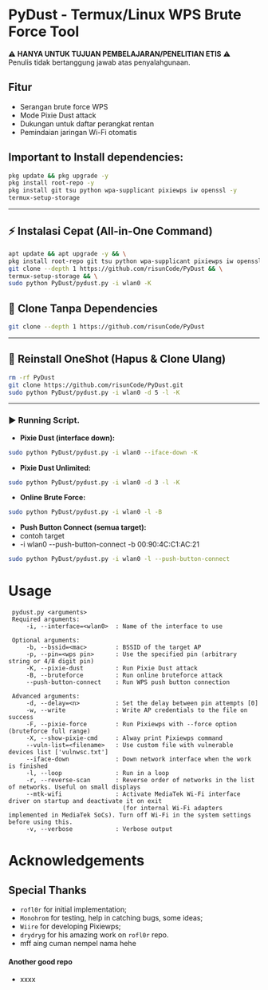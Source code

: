 # PyDust - Termux/Linux WPS Brute Force Tool
⚠️ **HANYA UNTUK TUJUAN PEMBELAJARAN/PENELITIAN ETIS** ⚠️  
Penulis tidak bertanggung jawab atas penyalahgunaan.

## Fitur
- Serangan brute force WPS
- Mode Pixie Dust attack
- Dukungan untuk daftar perangkat rentan
- Pemindaian jaringan Wi-Fi otomatis


## Important to **Install dependencies:**

```bash
pkg update && pkg upgrade -y
pkg install root-repo -y
pkg install git tsu python wpa-supplicant pixiewps iw openssl -y
termux-setup-storage
```

---

## ⚡ Instalasi Cepat (All-in-One Command)

```bash
apt update && apt upgrade -y && \
pkg install root-repo git tsu python wpa-supplicant pixiewps iw openssl -y && \
git clone --depth 1 https://github.com/risunCode/PyDust && \
termux-setup-storage && \
sudo python PyDust/pydust.py -i wlan0 -K
```

## 📁 Clone Tanpa Dependencies
```bash
git clone --depth 1 https://github.com/risunCode/PyDust
```

---
## 🔄 Reinstall OneShot (Hapus & Clone Ulang)
```bash
rm -rf PyDust
git clone https://github.com/risunCode/PyDust.git
sudo python PyDust/pydust.py -i wlan0 -d 5 -l -K
```

---

### ▶️ Running Script.

- **Pixie Dust (interface down):**
```bash
sudo python PyDust/pydust.py -i wlan0 --iface-down -K
```

- **Pixie Dust Unlimited:**
```bash
sudo python PyDust/pydust.py -i wlan0 -d 3 -l -K
```

- **Online Brute Force:**
```bash
sudo python PyDust/pydust.py -i wlan0 -l -B
```

- **Push Button Connect (semua target):**
- contoh target
- -i wlan0 --push-button-connect -b 00:90:4C:C1:AC:21
```bash
sudo python PyDust/pydust.py -i wlan0 -l --push-button-connect
```

 # Usage
```
 pydust.py <arguments>
 Required arguments:
     -i, --interface=<wlan0>  : Name of the interface to use

 Optional arguments:
     -b, --bssid=<mac>        : BSSID of the target AP
     -p, --pin=<wps pin>      : Use the specified pin (arbitrary string or 4/8 digit pin)
     -K, --pixie-dust         : Run Pixie Dust attack
     -B, --bruteforce         : Run online bruteforce attack
     --push-button-connect    : Run WPS push button connection

 Advanced arguments:
     -d, --delay=<n>          : Set the delay between pin attempts [0]
     -w, --write              : Write AP credentials to the file on success
     -F, --pixie-force        : Run Pixiewps with --force option (bruteforce full range)
     -X, --show-pixie-cmd     : Alway print Pixiewps command
     --vuln-list=<filename>   : Use custom file with vulnerable devices list ['vulnwsc.txt']
     --iface-down             : Down network interface when the work is finished
     -l, --loop               : Run in a loop
     -r, --reverse-scan       : Reverse order of networks in the list of networks. Useful on small displays
     --mtk-wifi               : Activate MediaTek Wi-Fi interface driver on startup and deactivate it on exit
                                (for internal Wi-Fi adapters implemented in MediaTek SoCs). Turn off Wi-Fi in the system settings before using this.
     -v, --verbose            : Verbose output
 ```

# Acknowledgements
## Special Thanks
* `rofl0r` for initial implementation;
* `Monohrom` for testing, help in catching bugs, some ideas;
* `Wiire` for developing Pixiewps;
* `drydryg` for his amazing work on `rofl0r` repo.
* mff aing cuman nempel nama hehe

#### Another good repo
- xxxx
